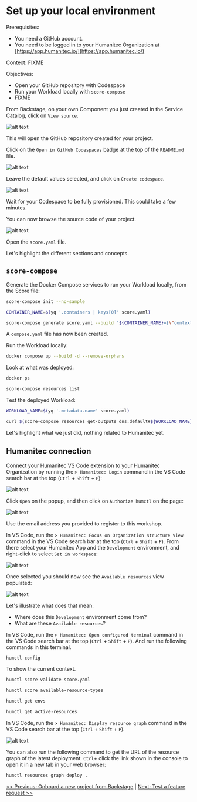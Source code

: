 # Set up your local environment

Prerequisites:
- You need a GitHub account.
- You need to be logged in to your Humanitec Organization at [https://app.humanitec.io/](https://app.humanitec.io/)

Context: FIXME

Objectives:
- Open your GitHub repository with Codespace
- Run your Workload locally with `score-compose`
- FIXME

From Backstage, on your own Component you just created in the Service Catalog, click on `View source`.

![alt text](images/image-4.png)

This will open the GitHub repository created for your project.

Click on the `Open in GitHub Codespaces` badge at the top of the `README.md` file.

![alt text](images/image-5.png)

Leave the default values selected, and click on `Create codespace`.

![alt text](images/image-6.png)

Wait for your Codespace to be fully provisioned. This could take a few minutes.

You can now browse the source code of your project.

![alt text](images/image-7.png)

Open the `score.yaml` file.

Let's highlight the different sections and concepts.

## `score-compose`

Generate the Docker Compose services to run your Workload locally, from the Score file:
```bash
score-compose init --no-sample

CONTAINER_NAME=$(yq '.containers | keys[0]' score.yaml)

score-compose generate score.yaml --build "${CONTAINER_NAME}={\"context\":\".\",\"tags\":[\"${CONTAINER_NAME}:test\"]}"
```

A `compose.yaml` file has now been created.

Run the Workload locally:
```bash
docker compose up --build -d --remove-orphans
```

Look at what was deployed:
```bash
docker ps

score-compose resources list
```

Test the deployed Workload:
```bash
WORKLOAD_NAME=$(yq '.metadata.name' score.yaml)

curl $(score-compose resources get-outputs dns.default#${WORKLOAD_NAME}.dns --format '{{ .host }}:8080')
```

Let's highlight what we just did, nothing related to Humanitec yet.

## Humanitec connection

Connect your Humanitec VS Code extension to your Humanitec Organization by running the `> Humanitec: Login` command in the VS Code search bar at the top (`Ctrl` + `Shift` + `P`):

![alt text](images/image-8.png)

Click `Open` on the popup, and then click on `Authorize humctl` on the page:

![alt text](images/image-9.png)

Use the email address you provided to register to this workshop.

In VS Code, run the `> Humanitec: Focus on Organization structure View` command in the VS Code search bar at the top (`Ctrl` + `Shift` + `P`). From there select your Humanitec App and the `Development` environment, and right-click to select `Set in workspace`:

![alt text](images/image-10.png)

Once selected you should now see the `Available resources` view populated:

![alt text](images/image-11.png)

Let's illustrate what does that mean:
- Where does this `Development` environment come from?
- What are these `Available resources`?

In VS Code, run the `> Humanitec: Open configured terminal` command in the VS Code search bar at the top (`Ctrl` + `Shift` + `P`). And run the following commands in this terminal.

```bash
humctl config
```
To show the current context.

```bash
humctl score validate score.yaml
```

```bash
humctl score available-resource-types
```

```bash
humctl get envs
```

```bash
humctl get active-resources
```

In VS Code, run the `> Humanitec: Display resource graph` command in the VS Code search bar at the top (`Ctrl` + `Shift` + `P`).

![alt text](images/image-12.png)

You can also run the following command to get the URL of the resource graph of the latest deployment. `Ctrl`+ click the link shown in the console to open it in a new tab in your web browser:
```bash
humctl resources graph deploy .
```

[<< Previous: Onboard a new project from Backstage](backstage.md) | [Next: Test a feature request >>](pr.md)

